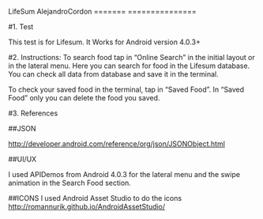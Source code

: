 LifeSum AlejandroCordon
======= ===============

#1.	Test

This test is for Lifesum. 
It Works for Android version 4.0.3+


#2.	Instructions:
To search food tap in “Online Search” in the initial layout or in the lateral menu. Here you can search for food in the Lifesum database. You can check all data from database and save it in the terminal.

To check your saved food in the terminal, tap in “Saved Food”. 
In “Saved Food” only you can delete the food you saved. 

#3.	References

##JSON

http://developer.android.com/reference/org/json/JSONObject.html


##UI/UX 

I used APIDemos from Android 4.0.3 for the lateral menu and the swipe animation in the Search Food section.


##ICONS
I used Android Asset Studio to do the icons
http://romannurik.github.io/AndroidAssetStudio/


